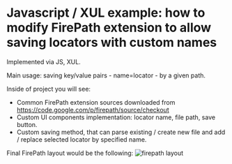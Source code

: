 Javascript / XUL example: how to modify FirePath extension to allow saving locators with custom names
======

Implemented via JS, XUL.

Main usage: saving key/value pairs - name=locator - by a given path.

Inside of project you will see: 
 
 - Common FirePath extension sources downloaded from https://code.google.com/p/firepath/source/checkout
 - Custom UI components implementation: locator name, file path, save button.
 - Custom saving method, that can parse existing / create new file and add / replace selected locator by specified name.

Final FirePath layout would be the following:
![firepath layout](http://2.bp.blogspot.com/-BpJ6OhvL8u4/U7LGF79MoTI/AAAAAAAAAR4/mnSGAjE2gk8/s1600/panel+view.png)